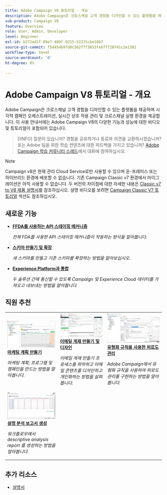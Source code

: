```yaml
---
title: Adobe Campaign V8 튜토리얼 - 개요
description: Adobe Campaign은 크로스채널 고객 경험을 디자인할 수 있는 플랫폼을 제공하며 시각적 캠페인 오케스트레이션, 실시간 상호 작용 관리 및 크로스채널 실행 환경을 제공합니다. 이 사용 안내서에는 Adobe Campaign Standard의 다양한 기능과 성능에 대한 비디오 및 튜토리얼이 포함되어 있습니다.
sub-product: Campaign V8
feature: Overview
role: User, Admin, Developer
level: Beginner
exl-id: b272ed1f-89e7-489f-9215-52215cbe18b7
source-git-commit: f5d454b9fd8c502f7f3653fe6fff28741c2e1581
workflow-type: tm+mt
source-wordcount: '0'
ht-degree: 0%

---
```


# Adobe Campaign V8 튜토리얼 - 개요

Adobe Campaign은 크로스채널 고객 경험을 디자인할 수 있는 플랫폼을 제공하며 시각적 캠페인 오케스트레이션, 실시간 상호 작용 관리 및 크로스채널 실행 환경을 제공합니다. 이 사용 안내서에는 Adobe Campaign V8의 다양한 기능과 성능에 대한 비디오 및 튜토리얼이 포함되어 있습니다.

>[!INFO]
> 질문이 있습니까? 경험을 공유하거나 동료와 의견을 교환하시겠습니까? 또는 Adobe 팀을 위한 학습 컨텐츠에 대한 피드백을 가지고 있습니까? [Adobe Campaign 학습 커뮤니티 스레드](https://experienceleaguecommunities.adobe.com/t5/adobe-campaign-classic/join-the-discussion-around-adobe-campaign-learning/td-p/419096)에서 대화에 참여하십시오.

>[!NOTE]
> Campaign v8은 현재 관리 Cloud Service로만 사용할 수 있으며 온-프레미스 또는 하이브리드 환경에 배포할 수 없습니다. 기존 Campaign Classic v7 환경에서 마이그레이션은 아직 사용할 수 없습니다.
>두 버전의 차이점에 대한 자세한 내용은 [Classic v7 to V8 제품 설명서](https://experienceleague.adobe.com/docs/campaign/campaign-v8/start/capability-matrix.html?lang=ko)를 참조하십시오. 설명 비디오를 보려면 [Campaign Classic V7 튜토리얼](https://experienceleague.adobe.com/docs/campaign-classic-learn/tutorials/overview.html?lang=ko) 섹션도 참조하십시오.

## 새로운 기능

* **[FFDA를 사용하는 API 스테이징 메커니즘](/help/data-management/api-staging-mechanism.md)**

   *전체 FDA를 사용한 API 스테이징 메커니즘이 작동하는 방식을 알아봅니다.*

* **[스키마 만들기 및 확장](/help/data-management/create-and-extend-a-schema.md)**

   *새 스키마를 만들고 기존 스키마를 확장하는 방법을 알아보십시오.*

* **[Experience Platform과 통합](https://experienceleague.adobe.com/docs/campaign-learn/integrate-with-experience-platform/overview.html?lang=ko)**

   *두 솔루션 간에 통신할 수 있도록 Campaign 및 Experience Cloud 데이터를 가져오고 내보내는 방법을 알아봅니다.*


## 직원 추천

<table>
<tr>
  <td>
    <a href="/help/get-started/create-a-marketing-plan-programs-and-campaigns.md">
      <img alt="마케팅 계획, 프로그램 및 캠페인 만들기(비디오)" src="./assets/333810.jpg"/>
    </a>
    <div>
      <a href="/help/get-started/create-a-marketing-plan-programs-and-campaigns.md">
    <strong>마케팅 계획 만들기</strong>
    </a>
    </div>
    <p>
    <em>마케팅 계획, 프로그램 및 캠페인을 만드는 방법을 알아봅니다.</em>
    <p>
  </td>
   <td>
    <a href="./content-creation/create-and-design-email-deliveries.md">
      <img alt="이메일 게재 만들기 및 디자인(비디오)" src="./assets/333476.jpg" />
    </a>
    <div>
      <a href="./content-creation/create-and-design-email-deliveries.md">
    <strong>이메일 게재 만들기 및 디자인</strong>
    </a>
    </div> 
    <p>
    <em>이메일 게재 만들기 프로세스를 파악하고 이메일 콘텐츠를 디자인하고 개인화하는 방법을 살펴봅니다.
</em>
    <p>
  </td>
  <td>
    <a href="./send-messages/fatigue-management/typology-rules-for-fatigue-management.md">
      <img alt="유형화 규칙을 사용한 피로도 관리(비디오)" src="./assets/333787.jpg" />
    </a>
    <div>
      <a href="./send-messages/fatigue-management/typology-rules-for-fatigue-management.md">
    <strong>유형화 규칙을 사용한 피로도 관리</strong>
    </a>
    </div>
    <p>
    <em>Adobe Campaign에서 유형화 규칙을 사용하여 피로도 관리를 구현하는 방법을 알아봅니다. </em>
    <p>
  </td>
</tr>
<tr>
</td>
  <td>
    <a href="./reporting/generate-a-descriptive-analysis-report.md">
      <img alt="설명 분석 보고서 생성" src="./assets/333994.jpg" />
    </a>
    <div>
      <a href="./reporting/generate-a-descriptive-analysis-report.md">
    <strong>설명 분석 보고서 생성</strong>
    </a>
    </div>
    <p>
    <em>워크플로우에서 descriptive analysis report 를 생성하는 방법을 알아봅니다.</em>
    <p>
  </td>

</table>

## 추가 리소스

* [설명서](https://experienceleague.adobe.com/docs/campaign-v8.html?lang=ko)
